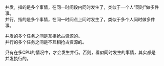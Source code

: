 并发，指的是多个事情，在同一时间段内同时发生了，类似于一个人“同时”做多件事。   
并行，指的是多个事情，在同一时间点上同时发生了，类似于多个人同时做多件事。 
  
并发的多个任务之间是互相抢占资源的。  
并行的多个任务之间是不互相抢占资源的。  
  
只有在多CPU的情况中，才会发生并行。否则，看似同时发生的事情，其实都是并发执行的。
